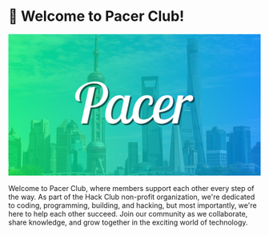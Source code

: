 # :wave: Welcome to Pacer Club!

![Pacer Logo Banner](../assets/logo-banner.png)

Welcome to Pacer Club, where members support each other every step of the way. As part of the Hack Club non-profit organization, we're dedicated to coding, programming, building, and hacking, but most importantly, we're here to help each other succeed. Join our community as we collaborate, share knowledge, and grow together in the exciting world of technology.
